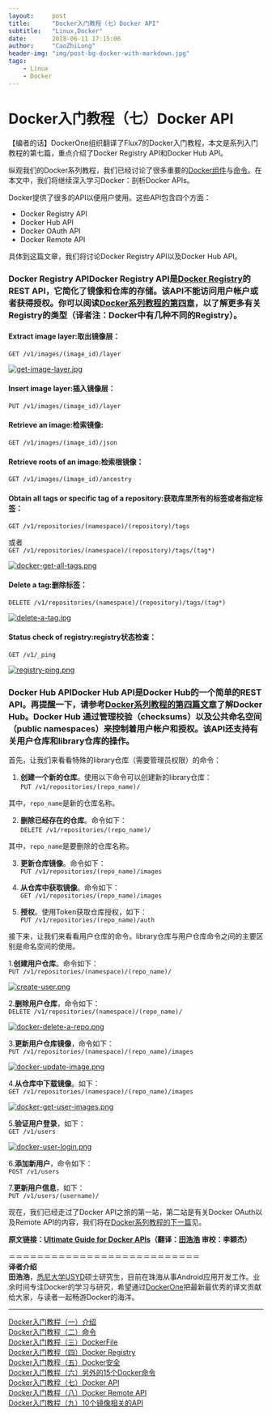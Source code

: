 ```yaml
---
layout:     post
title:      "Docker入门教程（七）Docker API"
subtitle:   "Linux,Docker"
date:       2018-06-11 17:15:06
author:     "CaoZhiLong"
header-img: "img/post-bg-docker-with-markdown.jpg"
tags:
    - Linux
    - Docker
---
```


# Docker入门教程（七）Docker API                            


【编者的话】DockerOne组织翻译了Flux7的Docker入门教程，本文是系列入门教程的第七篇，重点介绍了Docker Registry API和Docker Hub API。  

纵观我们的Docker系列教程，我们已经讨论了很多重要的[Docker组件](http://dockerone.com/article/101)与[命令](http://dockerone.com/article/102)。在本文中，我们将继续深入学习Docker：剖析Docker APIs。  

Docker提供了很多的API以便用户使用。这些API包含四个方面：  

* Docker Registry API
* Docker Hub API
* Docker OAuth API
* Docker Remote API  

具体到这篇文章，我们将讨论Docker Registry API以及Docker Hub API。  

### Docker Registry APIDocker Registry API是[Docker Registry](http://dockerone.com/article/104)的REST API，它简化了镜像和仓库的存储。该API不能访问用户帐户或者获得授权。你可以阅读[Docker系列教程的第四章](http://dockerone.com/article/104)，以了解更多有关Registry的类型（译者注：Docker中有几种不同的Registry）。  

#### Extract image layer:取出镜像层：  
`GET /v1/images/(image_id)/layer`  

[![get-image-layer.jpg](http://dockone.io/uploads/article/20141230/c3fa5338078b6382860aa192cb2a149e.jpg "get-image-layer.jpg")](http://dockone.io/uploads/article/20141230/c3fa5338078b6382860aa192cb2a149e.jpg)  

#### Insert image layer:插入镜像层：  
`PUT /v1/images/(image_id)/layer`  

#### Retrieve an image:检索镜像:  
`GET /v1/images/(image_id)/json`  

#### Retrieve roots of an image:检索根镜像：  
`GET /v1/images/(image_id)/ancestry`  

#### Obtain all tags or specific tag of a repository:获取库里所有的标签或者指定标签：  
`GET /v1/repositories/(namespace)/(repository)/tags`  

或者  
`GET /v1/repositories/(namespace)/(repository)/tags/(tag*)`  

[![docker-get-all-tags.png](http://dockone.io/uploads/article/20141230/fbc70362835df0d928037e1c48d5a452.png "docker-get-all-tags.png")](http://dockone.io/uploads/article/20141230/fbc70362835df0d928037e1c48d5a452.png)  

#### Delete a tag:删除标签：  
`DELETE /v1/repositories/(namespace)/(repository)/tags/(tag*)`  

[![delete-a-tag.jpg](http://dockone.io/uploads/article/20141230/081c691cc8c4672f55b8e9a77300c9ff.jpg "delete-a-tag.jpg")](http://dockone.io/uploads/article/20141230/081c691cc8c4672f55b8e9a77300c9ff.jpg)  

#### Status check of registry:registry状态检查：  
`GET /v1/_ping`  

[![registry-ping.png](http://dockone.io/uploads/article/20141230/0c2c1bbfc56599290e5e87c2d6627ddd.png "registry-ping.png")](http://dockone.io/uploads/article/20141230/0c2c1bbfc56599290e5e87c2d6627ddd.png)  

### Docker Hub APIDocker Hub API是Docker Hub的一个简单的REST API。再提醒一下，请参考[Docker系列教程的第四篇文章](http://dockerone.com/article/104)了解Docker Hub。Docker Hub 通过管理校验（checksums）以及公共命名空间（public namespaces）来控制着用户帐户和授权。该API还支持有关用户仓库和library仓库的操作。  

首先，让我们来看看特殊的library仓库（需要管理员权限）的命令：  

1. **创建一个新的仓库**。使用以下命令可以创建新的library仓库：  
`PUT /v1/repositories/(repo_name)/`  

其中，`repo_name`是新的仓库名称。  

2. **删除已经存在的仓库**。命令如下：  
`DELETE /v1/repositories/(repo_name)/`  

其中，`repo_name`是要删除的仓库名称。  

3. **更新仓库镜像**。命令如下：  
`PUT /v1/repositories/(repo_name)/images`  

4. **从仓库中获取镜像**。命令如下：  
`GET /v1/repositories/(repo_name)/images`  

5. **授权**。使用Token获取仓库授权，如下：  
`PUT /v1/repositories/(repo_name)/auth`  

接下来，让我们来看看用户仓库的命令。library仓库与用户仓库命令之间的主要区别是命名空间的使用。  

1.**创建用户仓库**。命令如下：  
`PUT /v1/repositories/(namespace)/(repo_name)/`  

[![create-user.png](http://dockone.io/uploads/article/20141230/df7fd7439120cdf59b7a206557b3525c.png "create-user.png")](http://dockone.io/uploads/article/20141230/df7fd7439120cdf59b7a206557b3525c.png)  

2.**删除用户仓库**，命令如下：  
`DELETE /v1/repositories/(namespace)/(repo_name)/`  

[![docker-delete-a-repo.png](http://dockone.io/uploads/article/20141230/b5392c054bf4b1e6e2d71cbd692a3d6b.png "docker-delete-a-repo.png")](http://dockone.io/uploads/article/20141230/b5392c054bf4b1e6e2d71cbd692a3d6b.png)  

3.**更新用户仓库镜像**，命令如下：  
`PUT /v1/repositories/(namespace)/(repo_name)/images`  

[![docker-update-image.png](http://dockone.io/uploads/article/20141230/a59d0b89aecec2bba4ef2082ae2c4ba6.png "docker-update-image.png")](http://dockone.io/uploads/article/20141230/a59d0b89aecec2bba4ef2082ae2c4ba6.png)  

4.**从仓库中下载镜像**。如下：  
`GET /v1/repositories/(namespace)/(repo_name)/images`  

[![docker-get-user-images.png](http://dockone.io/uploads/article/20141230/7a6c3bc989f3b256bcfd0c2a5ff82867.png "docker-get-user-images.png")](http://dockone.io/uploads/article/20141230/7a6c3bc989f3b256bcfd0c2a5ff82867.png)  

5.**验证用户登录**，如下：  
`GET /v1/users`  

[![docker-user-login.png](http://dockone.io/uploads/article/20141230/0cecf1ebf42901f88ccc951362362452.png "docker-user-login.png")](http://dockone.io/uploads/article/20141230/0cecf1ebf42901f88ccc951362362452.png)  

6.**添加新用户**，命令如下：  
`POST /v1/users`  

7.**更新用户信息**，如下：  
`PUT /v1/users/(username)/`  

现在，我们已经走过了Docker API之旅的第一站，第二站是有关Docker OAuth以及Remote API的内容，我们将在[Docker系列教程的下一篇](http://dockerone.com/article/109)见。  

**原文链接：[Ultimate Guide for Docker APIs](http://blog.flux7.com/blogs/docker/docker-tutorial-series-part-7-ultimate-guide-for-docker-apis)（翻译：[田浩浩](https://github.com/llitfkitfk) 审校：李颖杰）**  

＝＝＝＝＝＝＝＝＝＝＝＝＝＝＝＝＝＝＝＝＝＝＝＝＝＝＝  
**译者介绍**  
**田浩浩**，[悉尼大学USYD](http://sydney.edu.au/engineering/it/)硕士研究生，目前在珠海从事Android应用开发工作。业余时间专注Docker的学习与研究，希望通过[DockerOne](http://dockerone.com/)把最新最优秀的译文贡献给大家，与读者一起畅游Docker的海洋。  

-----------------------------------------  
[Docker入门教程（一）介绍](http://dockerone.com/article/101)  
[Docker入门教程（二）命令](http://dockerone.com/article/102)  
[Docker入门教程（三）DockerFile](http://dockerone.com/article/103)  
[Docker入门教程（四）Docker Registry](http://dockerone.com/article/104)  
[Docker入门教程（五）Docker安全](http://dockerone.com/article/105)  
[Docker入门教程（六）另外的15个Docker命令](http://dockerone.com/article/106)  
[Docker入门教程（七）Docker API](http://dockerone.com/article/107)  
[Docker入门教程（八）Docker Remote API](http://dockerone.com/article/109)  
[Docker入门教程（九）10个镜像相关的API](http://dockerone.com/article/110)
